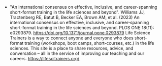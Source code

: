 - "An international consensus on effective, inclusive, and career-spanning short-format training in the life sciences and beyond". 
Williams JJ, Tractenberg RE, Batut B, Becker EA, Brown AM, et al. (2023) An international consensus on effective, inclusive, and career-spanning short-format training in the life sciences and beyond. PLOS ONE 18(11): e0293879. https://doi.org/10.1371/journal.pone.0293879
Life Science Trainers is a way to connect anyone and everyone who does short-format training (workshops, boot camps, short-courses, etc.) in the life sciences. This site is a place to share resources, advice, and conversation – all in the service of improving our teaching and our careers. https://lifescitrainers.org/
